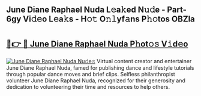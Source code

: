 ## June Diane Raphael Nuda L𝚎a𝚔ed N𝚞𝚍e - Part-6gy Vi𝚍𝚎o L𝚎a𝚔s - H𝚘𝚝 O𝚗𝚕yf𝚊ns P𝚑𝚘tos OBZla

# <h2><a href="http://kf0c4f.oniu.top/?m=June+Diane+Raphael+Nuda">🔗👉 🔴 June Diane Raphael Nuda P𝚑ot𝚘𝚜 V𝚒d𝚎o</a></h2>

[![June Diane Raphael Nuda Nu𝚍e𝚜](https://i.imgur.com/0qMVB7G.gif)](http://kf0c4f.oniu.top/?m=June+Diane+Raphael+Nuda)
Virtual content creator and entertainer June Diane Raphael Nuda, famed for publishing dance and lifestyle tutorials through popular dance moves and brief clips. Selfless philanthropist volunteer June Diane Raphael Nuda, recognized for their generosity and dedication to volunteering their time and resources to help others.  
